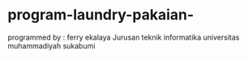# program-laundry-pakaian-
programmed by : ferry ekalaya Jurusan teknik informatika universitas muhammadiyah sukabumi
